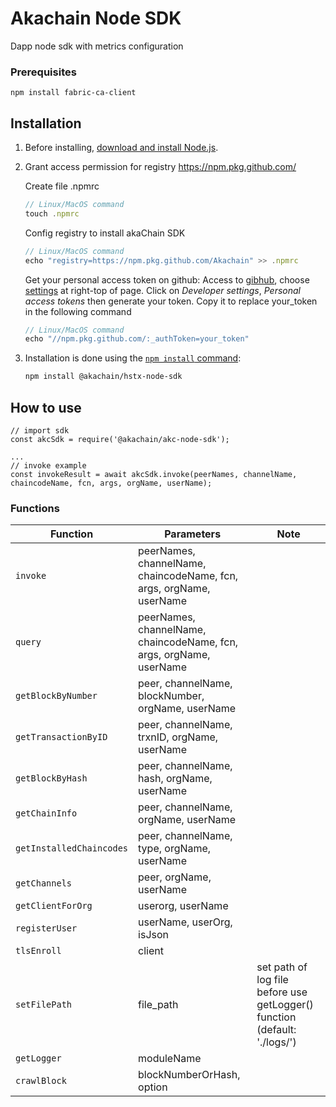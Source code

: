 # Akachain Node SDK
Dapp node sdk with metrics configuration

### Prerequisites

```
npm install fabric-ca-client
```

## Installation

1. Before installing, [download and install Node.js](https://nodejs.org/en/download/).

2. Grant access permission for registry https://npm.pkg.github.com/

    Create file .npmrc
    ```js
    // Linux/MacOS command
    touch .npmrc
    ```
    Config registry to install akaChain SDK
    ```js
    // Linux/MacOS command
    echo "registry=https://npm.pkg.github.com/Akachain" >> .npmrc
    ```
    Get your personal access token on github:
    Access to [gibhub](https://github.com), choose [settings](https://github.com/settings/profile) at right-top of page. Click on _Developer settings_, _Personal access tokens_ then generate your token. Copy it to replace your_token in the following command
    ```js
    // Linux/MacOS command
    echo "//npm.pkg.github.com/:_authToken=your_token"
    ```

3. Installation is done using the
[`npm install` command](https://docs.npmjs.com/getting-started/installing-npm-packages-locally):

    ```bash
    npm install @akachain/hstx-node-sdk
    ```


## How to use

```
// import sdk
const akcSdk = require('@akachain/akc-node-sdk');

...
// invoke example
const invokeResult = await akcSdk.invoke(peerNames, channelName, chaincodeName, fcn, args, orgName, userName);

```

### Functions
| Function | Parameters | Note |
| --- | --- | --- |
| `invoke` | peerNames, channelName, chaincodeName, fcn, args, orgName, userName | |
| `query` | peerNames, channelName, chaincodeName, fcn, args, orgName, userName | |
| `getBlockByNumber` | peer, channelName, blockNumber, orgName, userName | |
| `getTransactionByID` | peer, channelName, trxnID, orgName, userName | |
| `getBlockByHash` | peer, channelName, hash, orgName, userName | |
| `getChainInfo` | peer, channelName, orgName, userName | |
| `getInstalledChaincodes` | peer, channelName, type, orgName, userName | |
| `getChannels` | peer, orgName, userName | |
| `getClientForOrg` | userorg, userName | |
| `registerUser` | userName, userOrg, isJson | |
| `tlsEnroll` | client | |
| `setFilePath` | file_path | set path of log file before use getLogger() function (default: './logs/') |
| `getLogger` | moduleName | |
| `crawlBlock` | blockNumberOrHash, option | |
